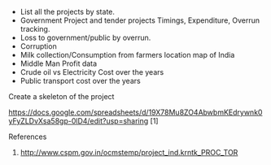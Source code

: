 - List all the projects by state. 
- Government Project and tender projects Timings, Expenditure, Overrun tracking.
- Loss to government/public by overrun. 
- Corruption 
- Milk collection/Consumption from farmers location map of India
- Middle Man Profit data
- Crude oil vs Electricity Cost over the years 
- Public transport cost over the years

Create a skeleton of the project

https://docs.google.com/spreadsheets/d/19X78Mu8ZO4AbwbmKEdrywnk0yFyZLDvXsa58gp-0lD4/edit?usp=sharing [1]

References

1. http://www.cspm.gov.in/ocmstemp/project_ind.krntk_PROC_TOR 
